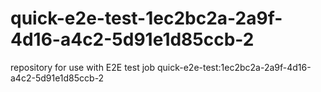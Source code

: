 # quick-e2e-test-1ec2bc2a-2a9f-4d16-a4c2-5d91e1d85ccb-2
repository for use with E2E test job quick-e2e-test:1ec2bc2a-2a9f-4d16-a4c2-5d91e1d85ccb-2
